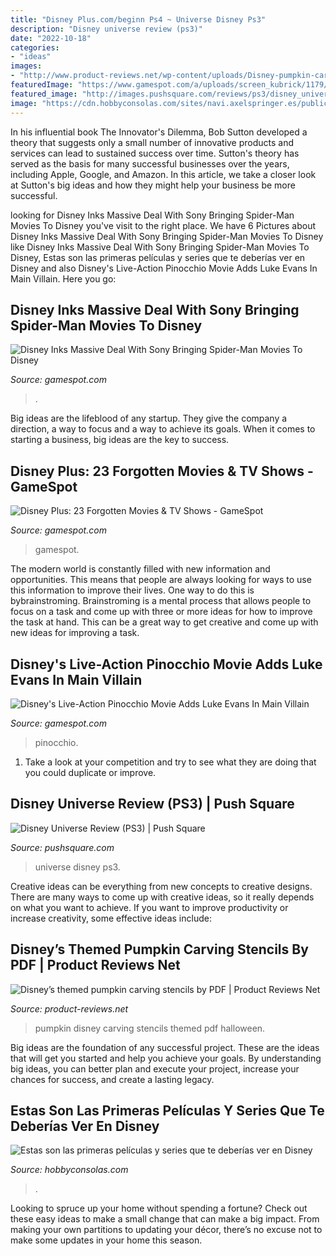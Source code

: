 ```yaml
---
title: "Disney Plus.com/beginn Ps4 ~ Universe Disney Ps3"
description: "Disney universe review (ps3)"
date: "2022-10-18"
categories:
- "ideas"
images:
- "http://www.product-reviews.net/wp-content/uploads/Disney-pumpkin-carving-stencils-PDF.jpg"
featuredImage: "https://www.gamespot.com/a/uploads/screen_kubrick/1179/11799911/3787516-screenshot2021-01-27at9.05.11am.png"
featured_image: "http://images.pushsquare.com/reviews/ps3/disney_universe/1280x720.jpg"
image: "https://cdn.hobbyconsolas.com/sites/navi.axelspringer.es/public/styles/1200/public/media/image/2020/03/interfaz-disney-plus-espana-1900517.jpg?itok=YQPa4mdi"
---
```



In his influential book The Innovator's Dilemma, Bob Sutton developed a theory that suggests only a small number of innovative products and services can lead to sustained success over time. Sutton's theory has served as the basis for many successful businesses over the years, including Apple, Google, and Amazon. In this article, we take a closer look at Sutton's big ideas and how they might help your business be more successful.

	

		
looking for Disney Inks Massive Deal With Sony Bringing Spider-Man Movies To Disney you've visit to the right place. We have 6 Pictures about Disney Inks Massive Deal With Sony Bringing Spider-Man Movies To Disney like Disney Inks Massive Deal With Sony Bringing Spider-Man Movies To Disney, Estas son las primeras películas y series que te deberías ver en Disney and also Disney&#039;s Live-Action Pinocchio Movie Adds Luke Evans In Main Villain. Here you go:
		
    
## Disney Inks Massive Deal With Sony Bringing Spider-Man Movies To Disney

<img loading=lazy src="https://www.gamespot.com/a/uploads/screen_kubrick/1603/16030002/3822281-spideyshield.jpg" onerror="this.onerror=null;this.src='https://tse3.mm.bing.net/th?id=OIP.9_KH8a-z1wVA4z0YhrWNKwHaEK&amp;pid=15.1';" alt="Disney Inks Massive Deal With Sony Bringing Spider-Man Movies To Disney">

_Source: gamespot.com_

>. 

	

Big ideas are the lifeblood of any startup. They give the company a direction, a way to focus and a way to achieve its goals. When it comes to starting a business, big ideas are the key to success.

    
## Disney Plus: 23 Forgotten Movies &amp; TV Shows - GameSpot

<img loading=lazy src="https://www.gamespot.com/a/uploads/screen_kubrick/1578/15789737/3604198-hiddwngemsdek.jpg" onerror="this.onerror=null;this.src='https://tse3.mm.bing.net/th?id=OIP.SLENH0z48EYnx8oxUQQZQgHaEK&amp;pid=15.1';" alt="Disney Plus: 23 Forgotten Movies &amp; TV Shows - GameSpot">

_Source: gamespot.com_

>gamespot. 

	

The modern world is constantly filled with new information and opportunities. This means that people are always looking for ways to use this information to improve their lives. One way to do this is bybrainstroming. Brainstroming is a mental process that allows people to focus on a task and come up with three or more ideas for how to improve the task at hand. This can be a great way to get creative and come up with new ideas for improving a task.

    
## Disney&#039;s Live-Action Pinocchio Movie Adds Luke Evans In Main Villain

<img loading=lazy src="https://www.gamespot.com/a/uploads/screen_kubrick/1179/11799911/3787516-screenshot2021-01-27at9.05.11am.png" onerror="this.onerror=null;this.src='https://tse4.mm.bing.net/th?id=OIP.TWoJStpK48LJsiQfoMMdvAHaDQ&amp;pid=15.1';" alt="Disney&#039;s Live-Action Pinocchio Movie Adds Luke Evans In Main Villain">

_Source: gamespot.com_

>pinocchio. 

	

1. Take a look at your competition and try to see what they are doing that you could duplicate or improve.

    
## Disney Universe Review (PS3) | Push Square

<img loading=lazy src="http://images.pushsquare.com/reviews/ps3/disney_universe/1280x720.jpg" onerror="this.onerror=null;this.src='https://tse3.mm.bing.net/th?id=OIP.iENMF6VdwVvn6u34hOpBGAHaEK&amp;pid=15.1';" alt="Disney Universe Review (PS3) | Push Square">

_Source: pushsquare.com_

>universe disney ps3. 

	

Creative ideas can be everything from new concepts to creative designs. There are many ways to come up with creative ideas, so it really depends on what you want to achieve. If you want to improve productivity or increase creativity, some effective ideas include:

    
## Disney’s Themed Pumpkin Carving Stencils By PDF | Product Reviews Net

<img loading=lazy src="http://www.product-reviews.net/wp-content/uploads/Disney-pumpkin-carving-stencils-PDF.jpg" onerror="this.onerror=null;this.src='https://tse3.mm.bing.net/th?id=OIP.FMvMrP-oV5iynMFg0zwcuAHaFu&amp;pid=15.1';" alt="Disney’s themed pumpkin carving stencils by PDF | Product Reviews Net">

_Source: product-reviews.net_

>pumpkin disney carving stencils themed pdf halloween. 

	

Big ideas are the foundation of any successful project. These are the ideas that will get you started and help you achieve your goals. By understanding big ideas, you can better plan and execute your project, increase your chances for success, and create a lasting legacy.

    
## Estas Son Las Primeras Películas Y Series Que Te Deberías Ver En Disney

<img loading=lazy src="https://cdn.hobbyconsolas.com/sites/navi.axelspringer.es/public/styles/1200/public/media/image/2020/03/interfaz-disney-plus-espana-1900517.jpg?itok=YQPa4mdi" onerror="this.onerror=null;this.src='https://tse4.mm.bing.net/th?id=OIP.WLB4k3S5aIK5UV25lQsRawHaDW&amp;pid=15.1';" alt="Estas son las primeras películas y series que te deberías ver en Disney">

_Source: hobbyconsolas.com_

>. 

	

Looking to spruce up your home without spending a fortune? Check out these easy ideas to make a small change that can make a big impact. From making your own partitions to updating your décor, there’s no excuse not to make some updates in your home this season.

